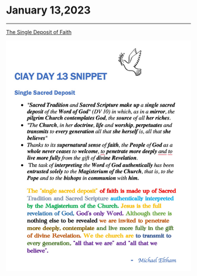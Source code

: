 # January 13,2023
---

[The Single Deposit of Faith](https://youtu.be/9FJCprViVq0)

![Day 13 Snippet](https://github.com/fernal73/CIAY/blob/main/Day13Snippet.jpg?raw=true)

